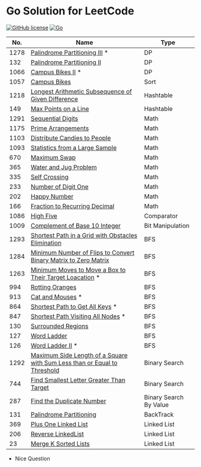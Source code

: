 # Go Solution for LeetCode

[![GitHub license](https://img.shields.io/badge/license-MIT-blue.svg)](LICENSE)
[![Go](https://img.shields.io/badge/Go-1.12-blue.svg)](https://golang.org)


 No. | Name | Type |
--- | --- | ---
1278 | [Palindrome Partitioning III][1278] *| DP
132 | [Palindrome Partitioning II][132] | DP
1066 | [Campus Bikes II][1066] *| DP
1057 | [Campus Bikes][1057] | Sort
1218 | [Longest Arithmetic Subsequence of Given Difference][1218] | Hashtable
149 | [Max Points on a Line][149] | Hashtable
1291 | [Sequential Digits][1291] | Math
1175 | [Prime Arrangements][1175] | Math
1103 | [Distribute Candies to People][1103] | Math
1093 | [Statistics from a Large Sample][1093] | Math
670 | [Maximum Swap][670] | Math
365 | [Water and Jug Problem][365] | Math
335 | [Self Crossing][335] | Math
233 | [Number of Digit One][233] | Math
202 | [Happy Number][202] | Math
166 | [Fraction to Recurring Decimal][166] | Math
1086 | [High Five][1086] | Comparator
1009 | [Complement of Base 10 Integer][1009] | Bit Manipulation
1293 | [Shortest Path in a Grid with Obstacles Elimination][1293] | BFS
1284 | [Minimum Number of Flips to Convert Binary Matrix to Zero Matrix][1284] | BFS
1263 | [Minimum Moves to Move a Box to Their Target Loacation][1263] *| BFS 
994 | [Rotting Oranges][994] | BFS
913 | [Cat and Mouses][913] *| BFS
864 | [Shortest Path to Get All Keys][864] *| BFS
847 | [Shortest Path Visiting All Nodes][847] *| BFS
130 | [Surrounded Regions][130] | BFS
127 | [Word Ladder][127] | BFS
126 | [Word Ladder II][126] *| BFS
1292| [Maximum Side Length of a Square with Sum Less than or Equal to Threshold][1292] | Binary Search
744 | [Find Smallest Letter Greater Than Target][744] | Binary Search
287 | [Find the Duplicate Number][287] | Binary Search By Value
131 | [Palindrome Partitioning][131] | BackTrack
369 | [Plus One Linked List][369] | Linked List
206 | [Reverse LinkedList][206] | Linked List
23 | [Merge K Sorted Lists][23] | Linked List

[1293]: ./1293.%20Shortest%20Path%20in%20a%20Grid%20with%20Obstacles%20Elimination/
[1292]: ./1292.%20Maximum%20Side%20Length%20of%20a%20Square%20with%20Sum%20Less%20than%20or%20Equal%20to%20Threshold/
[1291]: ./1291.%20Sequential%20Digits/
[1284]: ./1284.%20Minimum%20Number%20of%20Flips%20to%20Convert%20Binary%20Matrix%20to%20Zero%20Matrix/
[1278]: ./1278.%20Palindrome%20Partitioning%20III/
[1263]: ./1263.%20Minimum%20Moves%20to%20Move%20a%20Box%20to%20Their%20Target%20Location/
[1218]: ./1218.%20Longest%20Arithmetic%20Subsequence%20of%20Given%20Difference/
[149]: ./149.%20Max%20Points%20on%20a%20Line/
[1175]: ./1175.%20Prime%20Arrangements/
[1103]: ./1103.%20Distribute%20Candies%20to%20People/
[1066]: ./1066.%20Campus%20Bikes%20II/
[1057]: ./1057.%20Campus%20Bikes/
[1093]: ./1093.%20Statistics%20from%20a%20Large%20Sample/
[1009]: ./1009.%20Complement%20of%20Base%2010%20Integer/
[1086]: ./1086.%20High%20Five/
[994]: ./994.%20Rotting%20Oranges/
[913]: ./913.%20Cat%20and%20Mouse/
[864]: ./864.%20Shortest%20Path%20to%20Get%20All%20Keys/
[847]: ./847.%20Shortest%20Path%20Visiting%20All%20Nodes/
[744]: ./744.%20Find%20Smallest%20Letter%20Greater%20Than%20Target/
[670]: ./670.%20Maximum%20Swap/
[130]: ./130.%20Surrounded%20Regions/
[127]: ./127.%20Word%20Ladder/
[126]: ./126.%20Word%20Ladder%20II/
[369]: ./369.%20Plus%20One%20Linked%20List/
[365]: ./365.%20Water%20and%20Jug%20Problem/
[335]: ./335.%20Self%20Crossing/
[287]: ./287.%20Find%20the%20Duplicate%20Number/
[233]: ./233.%20Number%20of%20Digit%20One/
[206]: ./206.%20Reverse%20Linked%20List/
[202]: ./202.%20Happy%20Number/
[166]: ./166.%20Fraction%20to%20Recurring%20Decimal/
[131]: ./131.%20Palindrome%20Partitioning/
[132]: ./132.%20Palindrome%20Partitioning%20II/
[23]: ./23.%20Merge%20k%20Sorted%20Lists/

* Nice Question